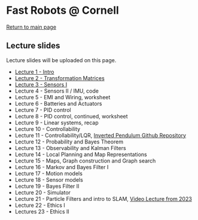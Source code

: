 # Fast Robots @ Cornell

[Return to main page](../index.md)

## Lecture slides 

Lecture slides will be uploaded on this page.

* [Lecture 1 - Intro](./FastRobots2025_Lecture1_Introduction.pdf)
* [Lecture 2 - Transformation Matrices](./FastRobots2025_Lecture2_Tmatrices.pdf)
* [Lecture 3 - Sensors I](./FastRobots2025_Lecture3_Sensors.pdf)
* Lecture 4 - Sensors II / IMU, code
* Lecture 5 - EMI and Wiring, worksheet
* Lecture 6 - Batteries and Actuators
* Lecture 7 - PID control
* Lecture 8 - PID control, continued, worksheet <!--(https://bit.ly/3LIAxae)-->
* Lecture 9 - Linear systems, recap
* Lecture 10 - Controllability
* Lecture 11 - Controllability/LQR, [Inverted Pendulum Github Repository](https://github.com/bertozzijr/Control_Bootcamp_S_Brunton)
* Lecture 12 - Probability and Bayes Theorem
* Lecture 13 - Observability and Kalman Filters
* Lecture 14 - Local Planning and Map Representations
* Lecture 15 - Maps, Graph construction and Graph search
* Lecture 16 - Markov and Bayes Filter I
* Lecture 17 - Motion models
* Lecture 18 - Sensor models
* Lecture 19 - Bayes Filter II
* Lecture 20 - Simulator
* Lecture 21 - Particle Filters and intro to SLAM, [Video Lecture from 2023](https://www.youtube.com/watch?v=C0uK62BhDxA)
* Lecture 22 - Ethics I
* Lectures 23 - Ethics II



